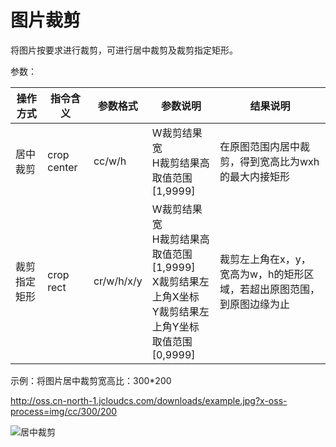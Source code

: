 # 图片裁剪

将图片按要求进行裁剪，可进行居中裁剪及裁剪指定矩形。

参数：

|操作方式|指令含义|参数格式|参数说明|结果说明|
|-|-|-|-|-|
|居中裁剪|crop center|cc/w/h|W裁剪结果宽<br>H裁剪结果高<br>取值范围[1,9999]|在原图范围内居中裁剪，得到宽高比为wxh的最大内接矩形|
|裁剪指定矩形|crop rect|cr/w/h/x/y|W裁剪结果宽<br>H裁剪结果高<br>取值范围[1,9999]<br>X裁剪结果左上角X坐标<br>Y裁剪结果左上角Y坐标<br>取值范围[0,9999]|裁剪左上角在x，y，宽高为w，h的矩形区域，若超出原图范围，到原图边缘为止|

示例：将图片居中裁剪宽高比：300*200

http://oss.cn-north-1.jcloudcs.com/downloads/example.jpg?x-oss-process=img/cc/300/200

![居中裁剪](https://github.com/jdcloudcom/cn/blob/edit/image/Object-Storage-Service/OSS-060.jpg)
